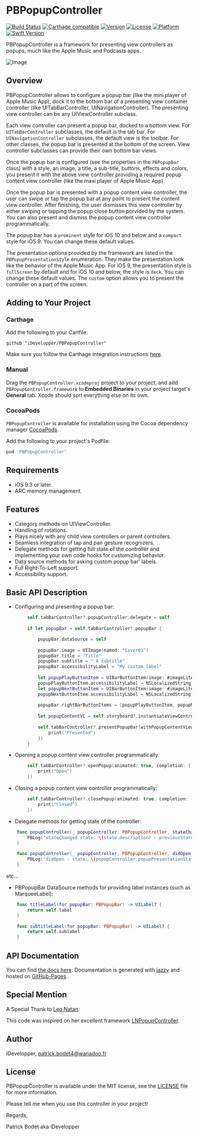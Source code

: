 # PBPopupController

[![Build Status](https://travis-ci.org/PBPopupController/PBPopupController.svg?branch=master)](https://travis-ci.org/iDevelopper/PBPopupController)
[![Carthage compatible](https://img.shields.io/badge/Carthage-compatible-4BC51D.svg?style=flat)](https://github.com/Carthage/Carthage)
[![Version](https://img.shields.io/cocoapods/v/PBPopupController.svg?style=flat)](http://cocoapods.org/pods/PBPopupController)
[![License](https://img.shields.io/cocoapods/l/PBPopupController.svg?style=flat)](https://github.com/iDevelopper/PBPopupController/blob/master/LICENSE)
[![Platform](https://img.shields.io/cocoapods/p/PBPopupController.svg?style=flat)](http://cocoapods.org/pods/PBPopupController)
[![Swift Version](https://img.shields.io/badge/language-swift%204.2-brightgreen.svg)](https://developer.apple.com/swift) 
 
PBPopupController is a framework for presenting view controllers as popups, much like the Apple Music and Podcasts apps.

![Image](https://raw.githubusercontent.com/iDevelopper/PBPopupController/master/PBPopupController/Assets/iTunesArtwork.png)


## Overview

PBPopupController allows to configure a popup bar (like the mini player of Apple Music App), dock it to the bottom bar of a presenting view container controller (like UITabBarController, UINavigationController). The presenting view controller can be any UIViewController subclass.

Each view controller can present a popup bar, docked to a bottom view. For `UITabBarController` subclasses, the default is the tab bar. For `UINavigationController` subclasses, the default view is the toolbar. For other classes, the popup bar is presented at the bottom of the screen. View controller subclasses can provide their own bottom bar views.

Once the popup bar is configured (see the properties in the `PBPopupBar` class) with a style, an image, a title, a sub-title, buttons, effects and colors, you present it with the above view controller providing a required popup content view controller (like the maxi player of Apple Music App).

Once the popup bar is presented with a popup content view controller, the user can swipe or tap the popup bar at any point to present the content view controller. After finishing, the user dismisses this view controller by either swiping or tapping the popup close button porvided by the system.
 
You can also present and dismiss the popup content view controller programmatically.

The popup bar has a `prominent` style for iOS 10 and below and a `compact` style for iOS 9. You can change these default values.

The presentation options provided by the framework are listed in the `PBPopupPresentationStyle` enumeration. They make the presentation look like the behavior of the Apple Music App. For iOS 9, the presentation style is `fullScreen` by default and for iOS 10 and below, the style is `deck`. You can change these default values. The `custom` option allows you to present the controller on a part of the screen.

## Adding to Your Project

### Carthage

Add the following to your Cartfile:

```github "iDevelopper/PBPopupController"```

Make sure you follow the Carthage integration instructions [here](https://github.com/Carthage/Carthage#if-youre-building-for-ios-tvos-or-watchos).

### Manual

Drag the `PBPopupController.xcodeproj` project to your project, and add `PBPopupController.framework` to **Embedded Binaries** in your project target's **General** tab. Xcode should sort everything else on its own.

### CocoaPods

`PBPopupController` is available for installation using the Cocoa dependency manager [CocoaPods](http://cocoapods.org/). 

Add the following to your project's Podfile:
```ruby
pod 'PBPopupController'
```

## Requirements

* iOS 9.3 or later.
* ARC memory management.

## Features

* Category methods on UIViewController.
* Handling of rotations.
* Plays nicely with any child view controllers or parent controllers.
* Seamless integration of tap and pan gesture recognizers.
* Delegate methods for getting full state of the controller and implementing your own code hooks for customizing behavior.
* Data source methods for asking custom popup bar' labels.
* Full Right-To-Left support.
* Accessibility support.

## Basic API Description

* Configuring and presenting a popup bar:
```Swift
        self.tabBarController?.popupController.delegate = self
        
        if let popupBar = self.tabBarController?.popupBar {

            popupBar.dataSource = self
            
            popupBar.image = UIImage(named: "Cover01")
            popupBar.title = "Title"
            popupBar.subtitle = " A subtitle"
            popupBar.accessibilityLabel = "My custom label"
            
            let popupPlayButtonItem = UIBarButtonItem(image: #imageLiteral(resourceName: "play-small"), style: .plain, target: self, action: #selector(playPauseAction(_:)))
            popupPlayButtonItem.accessibilityLabel = NSLocalizedString("Play", comment: "")
            let popupNextButtonItem = UIBarButtonItem(image: #imageLiteral(resourceName: "next-small"), style: .plain, target: self, action: #selector(nextAction(_:)))
            popupNextButtonItem.accessibilityLabel = NSLocalizedString("Next track", comment: "")
            
            popupBar.rightBarButtonItems = [popupPlayButtonItem, popupNextButtonItem]
            
            let popupContentVC = self.storyboard?.instantiateViewController(withIdentifier: "PopupContentViewController") as? PopupContentViewController
            
            self.tabBarController?.presentPopupBar(withPopupContentViewController: popupContentVC, animated: true, completion: {
                print("Presented")
            })
        }
```
* Opening a popup content view controller programmatically:
```Swift
        self.tabBarController?.openPopup(animated: true, completion: {
            print("Open")
        })
```
* Closing a popup content view controller programmatically:
```Swift
        self.tabBarController?.closePopup(animated: true, completion: {
            print("Closed")
        })
```
* Delegate methods for getting state of the controller:
```Swift
    func popupController(_ popupController: PBPopupController, stateChanged state: PBPopupPresentationState, previousState: PBPopupPresentationState) {
        PBLog("stateChanged state: \(state.description) - previousState: \(previousState.description)")
    }
```
```Swift
    func popupController(_ popupController: PBPopupController, didOpen popupContentViewController: UIViewController) {
        PBLog("didOpen - state: \(popupController.popupPresentationState.description)")
    }
```
etc...


* PBPopupBar DataSource methods for providing label instances (such as MarqueeLabel):
```Swift
    func titleLabel(for popupBar: PBPopupBar) -> UILabel? {
        return self.label
    }
```
```Swift
    func subtitleLabel(for popupBar: PBPopupBar) -> UILabel? {
        return self.sublabel
    }
```

## API Documentation

You can find [the docs here](http://iDevelopper.github.io/PBPopupController/). Documentation is generated with [jazzy](https://github.com/realm/jazzy) and hosted on [GitHub-Pages](https://pages.github.com).

## Special Mention

A Special Thank to [Leo Natan](https://github.com/LeoNatan).

This code was inspired on her excellent framework [LNPopupController](https://github.com/LeoNatan/LNPopupController).

## Author

iDevelopper, patrick.bodet4@wanadoo.fr

## License

PBPopupController is available under the MIT license, see the [LICENSE](https://github.com/iDevelopper/PBPopupController/blob/master/LICENSE) file for more information.

Please tell me when you use this controller in your project!

Regards,

Patrick Bodet aka iDevelopper

